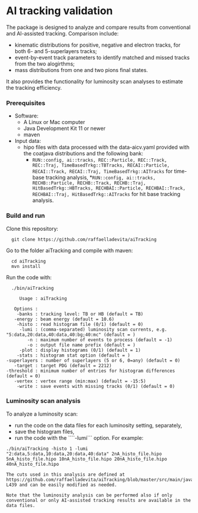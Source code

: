 # AI tracking validation

The package is designed to analyze and compare results from conventional and AI-assisted tracking. Comparison include:
- kinematic distributions for positive, negative and electron tracks, for both 6- and 5-superlayers tracks;
- event-by-event track parameters to identify matched and missed tracks from the two alogirthms;
- mass distributions from one and two pions final states.

It also provides the functionality for luminosity scan analyses to estimate the tracking efficiency.


### Prerequisites
* Software:
  * A Linux or Mac computer
  * Java Development Kit 11 or newer
  * maven 
* Input data:
  * hipo files with data processed with the data-aicv.yaml provided with the coatjava distributions and the following bank:
    * ```RUN::config, ai::tracks, REC::Particle, REC::Track, REC::Traj, TimeBasedTrkg::TBTracks, RECAI::Particle, RECAI::Track, RECAI::Traj, TimeBasedTrkg::AITracks``` for time-base tracking analysis,
    *```RUN::config, ai::tracks, RECHB::Particle, RECHB::Track, RECHB::Traj, HitBasedTrkg::HBTracks, RECHBAI::Particle, RECHBAI::Track, RECHBAI::Traj, HitBasedTrkg::AITracks``` for hit base tracking analysis.
  
  
### Build and run
Clone this repository:
```  
  git clone https://github.com/raffaelladevita/aiTracking
```
Go to the folder aiTracking and compile with maven:
```
  cd aiTracking
  mvn install
```

Run the code with:
```
  ./bin/aiTracking
  
     Usage : aiTracking 

   Options :
    -banks : tracking level: TB or HB (default = TB)
   -energy : beam energy (default = 10.6)
    -histo : read histogram file (0/1) (default = 0)
     -lumi : (comma-separated) luminosity scan currents, e.g. "5:data,20:data,40:data,40:bg;40:mc" (default = )
        -n : maximum number of events to process (default = -1)
        -o : output file name prefix (default = )
     -plot : display histograms (0/1) (default = 1)
    -stats : histogram stat option (default = )
-superlayers : number of superlayers (5 or 6, 0=any) (default = 0)
   -target : target PDG (default = 2212)
-threshold : minimum number of entries for histogram differences (default = 0)
   -vertex : vertex range (min:max) (default = -15:5)
    -write : save events with missing tracks (0/1) (default = 0)
```  


### Luminosity scan analysis
To analyze a luminosity scan:
* run the code on the data files for each luminosity setting, separately,
* save the histogram files,
* run the code with the ````-lumi``` option. For example:
```
./bin/aiTracking -histo 1 -lumi "2:data,5:data,10:data,20:data,40:data" 2nA_histo_file.hipo 5nA_histo_file.hipo 10nA_histo_file.hipo 20nA_histo_file.hipo 40nA_histo_file.hipo

The cuts used in this analysis are defined at https://github.com/raffaelladevita/aiTracking/blob/master/src/main/java/org/clas/analysis/Track.java#L431-L439 and can be easily modified as needed.

Note that the luminosity analysis can be performed also if only conventional or only AI-assisted tracking results are available in the data files.
